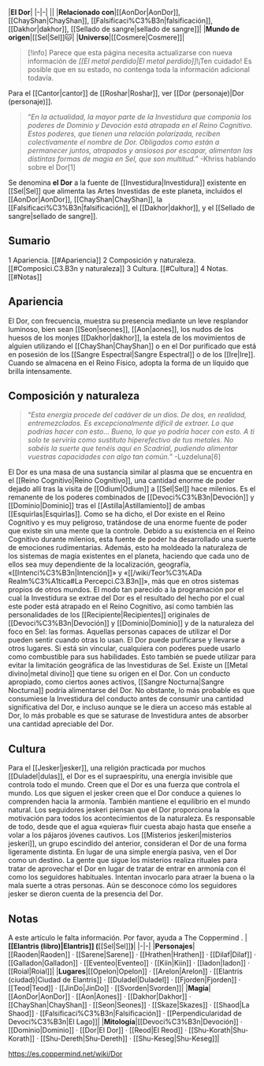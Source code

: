 

|**El Dor**|
|-|-|
||
|**Relacionado con**|[[AonDor\|AonDor]], [[ChayShan\|ChayShan]], [[Falsificaci%C3%B3n\|falsificación]], [[Dakhor\|dakhor]], [[Sellado de sangre\|sellado de sangre]]|
|**Mundo de origen**|[[Sel\|Sel]]🐱︎|
|**Universo**|[[Cosmere\|Cosmere]]|

> [!info] Parece que esta página necesita actualizarse con nueva información de *[[El metal perdido\|El metal perdido]]*!¡Ten cuidado! Es posible que en su estado, no contenga toda la información adicional todavía.

Para el [[Cantor\|cantor]] de [[Roshar\|Roshar]], ver [[Dor (personaje)\|Dor (personaje)]].
>“*En la actualidad, la mayor parte de la Investidura que componía los poderes de Dominio y Devoción está atrapada en el Reino Cognitivo. Estos poderes, que tienen una relación polarizada, reciben colectivamente el nombre de Dor. Obligados como están a permanecer juntos, atrapados y ansiosos por escapar, alimentan las distintas formas de magia en Sel, que son multitud.*”
\-Khriss hablando sobre el Dor[1]


Se denomina **el Dor** a la fuente de [[Investidura\|Investidura]] existente en [[Sel\|Sel]] que alimenta las Artes Investidas de este planeta, incluidos el [[AonDor\|AonDor]], [[ChayShan\|ChayShan]], la [[Falsificaci%C3%B3n\|falsificación]], el [[Dakhor\|dakhor]], y el [[Sellado de sangre\|sellado de sangre]].

## Sumario

1 Apariencia. [[#Apariencia]] 
2 Composición y naturaleza. [[#Composici.C3.B3n y naturaleza]] 
3 Cultura. [[#Cultura]] 
4 Notas. [[#Notas]] 


## Apariencia
El Dor, con frecuencia, muestra su presencia mediante un leve resplandor luminoso, bien sean [[Seon\|seones]], [[Aon\|aones]], los nudos de los huesos de los monjes [[Dakhor\|dakhor]], la estela de los movimientos de alguien utilizando el [[ChayShan\|ChayShan]] o en el Dor purificado que está en posesión de los [[Sangre Espectral\|Sangre Espectral]] o de los [[Ire\|Ire]].
Cuando se almacena en el Reino Físico, adopta la forma de un líquido que brilla intensamente.

## Composición y naturaleza
>“*Esta energía procede del cadáver de un dios. De dos, en realidad, entremezclados. Es excepcionalmente difícil de extraer. Lo que podrías hacer con esto… Bueno, lo que yo podría hacer con esto. A ti solo te serviría como sustituto hiperefectivo de tus metales. No sabéis la suerte que tenéis aquí en Scadrial, pudiendo alimentar vuestras capacidades con algo tan común.*”
\-Luzdeluna[6]


El Dor es una masa de una sustancia similar al plasma que se encuentra en el [[Reino Cognitivo\|Reino Cognitivo]], una cantidad enorme de poder dejado allí tras la visita de [[Odium\|Odium]] a [[Sel\|Sel]] hace milenios. Es el remanente de los poderes combinados de [[Devoci%C3%B3n\|Devoción]] y [[Dominio\|Dominio]] tras el [[Astilla\|Astillamiento]] de ambas [[Esquirlas\|Esquirlas]]. Como se ha dicho, el Dor existe en el Reino Cognitivo y es muy peligroso, tratándose de una enorme fuente de poder que existe sin una mente que la controle. Debido a su existencia en el Reino Cognitivo durante milenios, esta fuente de poder ha desarrollado una suerte de emociones rudimentarias. Además, esto ha moldeado la naturaleza de los sistemas de magia existentes en el planeta, haciendo que cada uno de ellos sea muy dependiente de la localización, geografía, «[[Intenci%C3%B3n\|Intención]]» y «[[/wiki/Teor%C3%ADa Realm%C3%A1tica#La Percepci.C3.B3n]]», más que en otros sistemas propios de otros mundos.
El modo tan parecido a la programación por el cual la Investidura se extrae del Dor es el resultado del hecho por el cual este poder está atrapado en el Reino Cognitivo, así como también las personalidades de los [[Recipiente\|Recipientes]] originales de [[Devoci%C3%B3n\|Devoción]] y [[Dominio\|Dominio]] y de la naturaleza del foco en Sel: las formas. Aquellas personas capaces de utilizar el Dor pueden sentir cuando otras lo usan.
El Dor puede purificarse y llevarse a otros lugares. Si está sin vincular, cualquiera con poderes puede usarlo como combustible para sus habilidades. Esto también se puede utilizar para evitar la limitación geográfica de las Investiduras de Sel.
Existe un [[Metal divino\|metal divino]] que tiene su origen en el Dor.
Con un conducto apropiado, como ciertos aones activos, [[Sangre Nocturna\|Sangre Nocturna]] podría alimentarse del Dor. No obstante, lo más probable es que consumiese la Investidura del conducto antes de consumir una cantidad significativa del Dor, e incluso aunque se le diera un acceso más estable al Dor, lo más probable es que se saturase de Investidura antes de absorber una cantidad apreciable del Dor.

## Cultura
Para el [[Jesker\|jesker]], una religión practicada por muchos [[Duladel\|dulas]], el Dor es el supraespíritu, una energía invisible que controla todo el mundo. Creen que el Dor es una fuerza que controla el mundo. Los que siguen el jesker creen que el Dor conduce a quienes lo comprenden hacia la armonía. También mantiene el equilibrio en el mundo natural. Los seguidores jeskeri piensan que el Dor proporciona la motivación para todos los acontecimientos de la naturaleza. Es responsable de todo, desde que el agua «quiera» fluir cuesta abajo hasta que enseñe a volar a los pájaros jóvenes cautivos. Los [[Misterios jeskeri\|misterios jeskeri]], un grupo escindido del anterior, consideran el Dor de una forma ligeramente distinta. En lugar de una simple energía pasiva, ven el Dor como un destino. La gente que sigue los misterios realiza rituales para tratar de aprovechar el Dor en lugar de tratar de entrar en armonía con él como los seguidores habituales. Intentan invocarlo para atraer la buena o la mala suerte a otras personas. Aún se desconoce cómo los seguidores jesker se dieron cuenta de la presencia del Dor.

## Notas

A este artículo le falta información. Por favor, ayuda a The Coppermind .
|**[[Elantris (libro)\|Elantris]] (**[[Sel\|Sel]]**)**|
|-|-|
|**Personajes**|[[Raoden\|Raoden]] · [[Sarene\|Sarene]] · [[Hrathen\|Hrathen]] · [[Dilaf\|Dilaf]] · [[Galladon\|Galladon]] · [[Eventeo\|Eventeo]] · [[Kiin\|Kiin]] · [[Iadon\|Iadon]] · [[Roial\|Roial]]|
|**Lugares**|[[Opelon\|Opelon]] · [[Arelon\|Arelon]] · [[Elantris (ciudad)\|Ciudad de Elantris]] · [[Duladel\|Duladel]] · [[Fjorden\|Fjorden]] · [[Teod\|Teod]] · [[JinDo\|JinDo]] · [[Svorden\|Svorden]]|
|**Magia**|[[AonDor\|AonDor]] · [[Aon\|Aones]] · [[Dakhor\|Dakhor]] · [[ChayShan\|ChayShan]] · [[Seon\|Seones]] · [[Skaze\|Skazes]] · [[Shaod\|La Shaod]] · [[Falsificaci%C3%B3n\|Falsificación]] · [[Perpendicularidad de Devoci%C3%B3n\|El Lago]]|
|**Mitología**|[[Devoci%C3%B3n\|Devoción]] · [[Dominio\|Dominio]] · [[Dor\|El Dor]] · [[Reod\|El Reod]] · [[Shu-Korath\|Shu-Korath]] · [[Shu-Dereth\|Shu-Dereth]] · [[Shu-Keseg\|Shu-Keseg]]|



https://es.coppermind.net/wiki/Dor